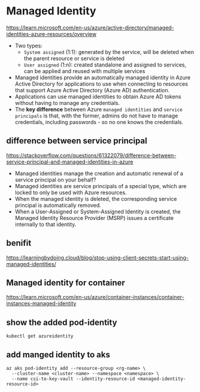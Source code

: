 # Managed Identity
https://learn.microsoft.com/en-us/azure/active-directory/managed-identities-azure-resources/overview

- Two types: 
  - `System assigned` (1:1):  generated by the service, will be deleted when the parent resource or service is deleted
  - `User assigned` (1:n): created standalone and assigned to services, can be applied and reused with multiple services
- Managed identities provide an automatically managed identity in Azure Active Directory for applications to use when connecting to resources that support Azure Active Directory (Azure AD) authentication.
- Applications can use managed identities to obtain Azure AD tokens without having to manage any credentials.
- The **key difference** between Azure `managed identities` and `service principals` is that, with the former, admins do not have to manage credentials, including passwords - so no one knows the credentials.

## difference between service principal
https://stackoverflow.com/questions/61322079/difference-between-service-principal-and-managed-identities-in-azure

- Managed identities manage the creation and automatic renewal of a service principal on your behalf?
- Managed identities are service principals of a special type, which are locked to only be used with Azure resources.
- When the managed identity is deleted, the corresponding service principal is automatically removed.
- When a User-Assigned or System-Assigned Identity is created, the Managed Identity Resource Provider (MSRP) issues a certificate internally to that identity.

## benifit
https://learningbydoing.cloud/blog/stop-using-client-secrets-start-using-managed-identities/

## Managed identity for container
https://learn.microsoft.com/en-us/azure/container-instances/container-instances-managed-identity

## show the added pod-identity
```
kubectl get azureidentity
```

## add manged identity to aks
```
az aks pod-identity add --resource-group <rg-name> \
  --cluster-name <cluster-name> --namespace <namespace> \
  --name csi-to-key-vault --identity-resource-id <managed-identity-resource-id>
```
